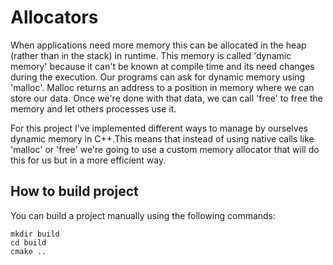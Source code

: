 # Allocators

When applications need more memory this can be allocated in the heap (rather than in the stack) in runtime. 
This memory is called 'dynamic memory' because it can't be known at compile time and its need changes 
during the execution. Our programs can ask for dynamic memory using 'malloc'. Malloc returns an address to 
a position in memory where we can store our data. Once we're done with that data, we can call 'free' to 
free the memory and let others processes use it.

For this project I've implemented different ways to manage by ourselves dynamic memory in C++.This means 
that instead of using native calls like 'malloc' or 'free' we're going to use a custom memory allocator
that will do this for us but in a more efficient way.

## How to build project

You can build a project manually using the following commands:

    mkdir build
    cd build
    cmake ..
    